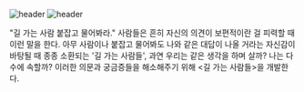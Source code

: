 ![header](https://capsule-render.vercel.app/api?type=transparent&color=9000ff&height=300&section=header&text=길%가는%사람들&fontSize=80&fontColor=9000ff)
![header](https://capsule-render.vercel.app/api?type=transparent&color=9000ff&height=300&section=header&text=Passersby&fontSize=40&fontColor=9000ff)


"길 가는 사람 붙잡고 물어봐라." 사람들은 흔히 자신의 의견이 보편적이란 걸 피력할 때 이런 말을 한다. 아무 사람이나 붙잡고 물어봐도 나와 같은 대답이 나올 거라는 자신감이 바탕될 때 종종 소환되는 '길 가는 사람들', 과연 우리는 같은 생각을 하며 살까? 나는 다수에 속할까? 이러한 의문과 궁금증들을 해소해주기 위해 <길 가는 사람들>을 개발한다.
